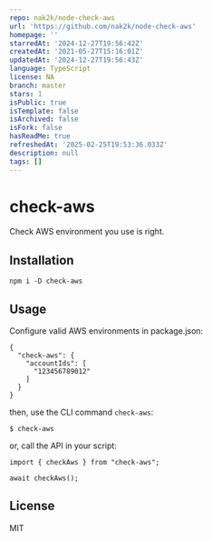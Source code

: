 ```yaml
---
repo: nak2k/node-check-aws
url: 'https://github.com/nak2k/node-check-aws'
homepage: ''
starredAt: '2024-12-27T19:56:42Z'
createdAt: '2021-05-27T15:16:01Z'
updatedAt: '2024-12-27T19:56:43Z'
language: TypeScript
license: NA
branch: master
stars: 1
isPublic: true
isTemplate: false
isArchived: false
isFork: false
hasReadMe: true
refreshedAt: '2025-02-25T19:53:36.033Z'
description: null
tags: []
---
```


# check-aws

Check AWS environment you use is right.

## Installation

```
npm i -D check-aws
```

## Usage

Configure valid AWS environments in package.json:

```
{
  "check-aws": {
    "accountIds": [
      "123456789012"
    ]
  }
}
```

then, use the CLI command `check-aws`:

```
$ check-aws
```

or, call the API in your script:

```
import { checkAws } from "check-aws";

await checkAws();
```

## License

MIT
